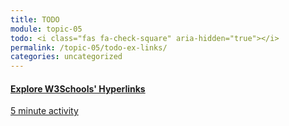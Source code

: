 ```yaml
---
title: TODO
module: topic-05
todo: <i class="fas fa-check-square" aria-hidden="true"></i>
permalink: /topic-05/todo-ex-links/
categories: uncategorized
---
```


<div class="row text-center">
  <div class="col-lg-4">
    <div class="bs-component">
      <div class="list-group">
        <a href="https://www.w3schools.com/html/html_links.asp" target="_blank" class="list-group-item">
          <i class="icon-hw fas fa-code" aria-hidden="true"></i>
          <h4 class="list-group-item-heading">Explore W3Schools' Hyperlinks</h4>
          <div class="divider-hw"></div>
          <p class="list-group-item-text"><i class="far fa-clock" aria-hidden="true"></i> 5 minute activity</p>
        </a>
      </div>
    </div>
  </div>
</div>
